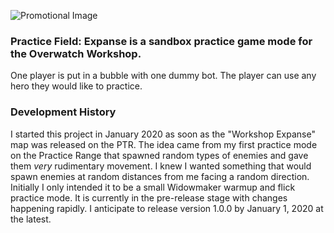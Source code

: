 ![Promotional Image](https://raw.githubusercontent.com/SnowRoberge/PracticeFieldExpanse/master/docs/PFEPromo.png)
### Practice Field: Expanse is a sandbox practice game mode for the Overwatch Workshop.
One player is put in a bubble with one dummy bot. The player can use any hero they would like to practice. 

### Development History
I started this project in January 2020 as soon as the "Workshop Expanse" map was released on the PTR. The idea came from my first practice mode on the Practice Range that spawned random types of enemies and gave them *very* rudimentary movement. I knew I wanted something that would spawn enemies at random distances from me facing a random direction. Initially I only intended it to be a small Widowmaker warmup and flick practice mode. It is currently in the pre-release stage with changes happening rapidly. I anticipate to release version 1.0.0 by January 1, 2020 at the latest.

